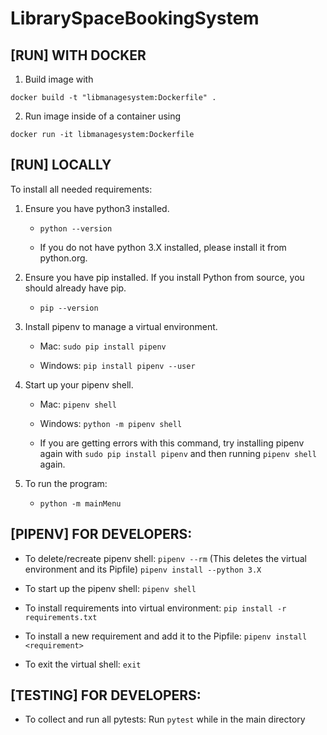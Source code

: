 # LibrarySpaceBookingSystem

## [RUN] WITH DOCKER

1. Build image with

  `docker build -t "libmanagesystem:Dockerfile" .`

2. Run image inside of a container using

  `docker run -it libmanagesystem:Dockerfile`

## [RUN] LOCALLY

To install all needed requirements:

1. Ensure you have python3 installed.

   - `python --version`

   - If you do not have python 3.X installed, please install it from python.org.

2. Ensure you have pip installed. If you install Python from source, you should already have pip.

   - `pip --version`

3. Install pipenv to manage a virtual environment.

   - Mac: `sudo pip install pipenv`

   - Windows: `pip install pipenv --user`

4. Start up your pipenv shell.

   - Mac: `pipenv shell`

   - Windows: `python -m pipenv shell`

   - If you are getting errors with this command, try installing pipenv again with `sudo pip install pipenv` and then running `pipenv shell` again.

5. To run the program:
   - `python -m mainMenu`

## [PIPENV] FOR DEVELOPERS:

- To delete/recreate pipenv shell:
  `pipenv --rm` (This deletes the virtual environment and its Pipfile)
  `pipenv install --python 3.X`

- To start up the pipenv shell:
  `pipenv shell`

- To install requirements into virtual environment:
  `pip install -r requirements.txt`

- To install a new requirement and add it to the Pipfile:
  `pipenv install <requirement>`

- To exit the virtual shell:
  `exit`

## [TESTING] FOR DEVELOPERS:

- To collect and run all pytests:
  Run `pytest` while in the main directory
